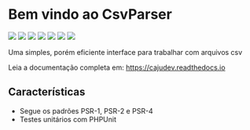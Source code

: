 Bem vindo ao CsvParser
======================

[![](https://img.shields.io/packagist/v/cajudev/csvparser.svg)](https://packagist.org/packages/cajudev/csvparser)
[![](https://img.shields.io/packagist/dt/cajudev/csvparser.svg)](https://packagist.org/packages/cajudev/csvparser)
[![](https://img.shields.io/github/license/cajudev/csvparser.svg)](https://raw.githubusercontent.com/cajudev/csvparser/master/LICENSE)
[![](https://img.shields.io/travis/cajudev/csvparser.svg)](https://travis-ci.org/cajudev/csvparser)
[![](https://coveralls.io/repos/github/cajudev/csvparser/badge.svg?branch=master)](https://coveralls.io/github/cajudev/csvparser)
[![](https://img.shields.io/github/issues/cajudev/csvparser.svg)](https://github.com/cajudev/csvparser/issues)
[![](https://img.shields.io/github/contributors/cajudev/csvparser.svg)](https://github.com/cajudev/csvparser/graphs/contributors)

Uma simples, porém eficiente interface para trabalhar com arquivos csv

Leia a documentação completa em: https://cajudev.readthedocs.io

Características
---------------

* Segue os padrões PSR-1, PSR-2 e PSR-4
* Testes unitários com PHPUnit
